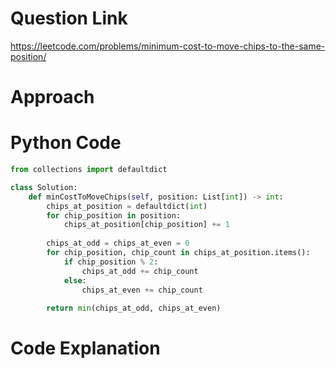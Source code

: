 # Question Link
https://leetcode.com/problems/minimum-cost-to-move-chips-to-the-same-position/

# Approach

# Python Code

```Python
from collections import defaultdict

class Solution:
    def minCostToMoveChips(self, position: List[int]) -> int:
        chips_at_position = defaultdict(int)
        for chip_position in position:
            chips_at_position[chip_position] += 1
        
        chips_at_odd = chips_at_even = 0
        for chip_position, chip_count in chips_at_position.items():
            if chip_position % 2:
                chips_at_odd += chip_count
            else:
                chips_at_even += chip_count
        
        return min(chips_at_odd, chips_at_even)
 ```

# Code Explanation
